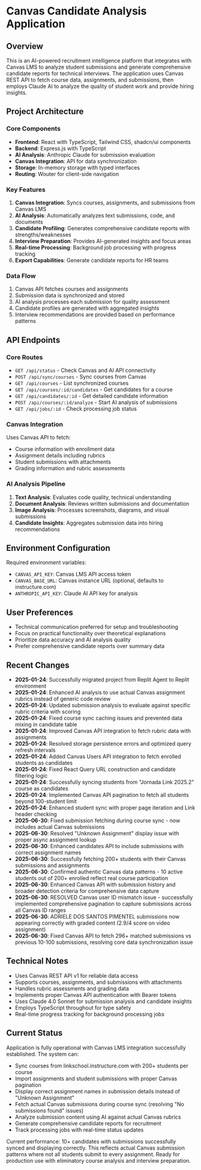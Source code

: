 # Canvas Candidate Analysis Application

## Overview
This is an AI-powered recruitment intelligence platform that integrates with Canvas LMS to analyze student submissions and generate comprehensive candidate reports for technical interviews. The application uses Canvas REST API to fetch course data, assignments, and submissions, then employs Claude AI to analyze the quality of student work and provide hiring insights.

## Project Architecture

### Core Components
- **Frontend**: React with TypeScript, Tailwind CSS, shadcn/ui components
- **Backend**: Express.js with TypeScript
- **AI Analysis**: Anthropic Claude for submission evaluation
- **Canvas Integration**: API for data synchronization
- **Storage**: In-memory storage with typed interfaces
- **Routing**: Wouter for client-side navigation

### Key Features
1. **Canvas Integration**: Syncs courses, assignments, and submissions from Canvas LMS
2. **AI Analysis**: Automatically analyzes text submissions, code, and documents
3. **Candidate Profiling**: Generates comprehensive candidate reports with strengths/weaknesses
4. **Interview Preparation**: Provides AI-generated insights and focus areas
5. **Real-time Processing**: Background job processing with progress tracking
6. **Export Capabilities**: Generate candidate reports for HR teams

### Data Flow
1. Canvas API fetches courses and assignments
2. Submission data is synchronized and stored
3. AI analysis processes each submission for quality assessment
4. Candidate profiles are generated with aggregated insights
5. Interview recommendations are provided based on performance patterns

## API Endpoints

### Core Routes
- `GET /api/status` - Check Canvas and AI API connectivity
- `POST /api/sync/courses` - Sync courses from Canvas
- `GET /api/courses` - List synchronized courses
- `GET /api/courses/:id/candidates` - Get candidates for a course
- `GET /api/candidates/:id` - Get detailed candidate information
- `POST /api/courses/:id/analyze` - Start AI analysis of submissions
- `GET /api/jobs/:id` - Check processing job status

### Canvas Integration
Uses Canvas API to fetch:
- Course information with enrollment data
- Assignment details including rubrics
- Student submissions with attachments
- Grading information and rubric assessments

### AI Analysis Pipeline
1. **Text Analysis**: Evaluates code quality, technical understanding
2. **Document Analysis**: Reviews written submissions and documentation
3. **Image Analysis**: Processes screenshots, diagrams, and visual submissions
4. **Candidate Insights**: Aggregates submission data into hiring recommendations

## Environment Configuration

Required environment variables:
- `CANVAS_API_KEY`: Canvas LMS API access token
- `CANVAS_BASE_URL`: Canvas instance URL (optional, defaults to instructure.com)
- `ANTHROPIC_API_KEY`: Claude AI API key for analysis

## User Preferences
- Technical communication preferred for setup and troubleshooting
- Focus on practical functionality over theoretical explanations
- Prioritize data accuracy and AI analysis quality
- Prefer comprehensive candidate reports over summary data

## Recent Changes
- **2025-01-24**: Successfully migrated project from Replit Agent to Replit environment
- **2025-01-24**: Enhanced AI analysis to use actual Canvas assignment rubrics instead of generic code review
- **2025-01-24**: Updated submission analysis to evaluate against specific rubric criteria with scoring
- **2025-01-24**: Fixed course sync caching issues and prevented data mixing in candidate table
- **2025-01-24**: Improved Canvas API integration to fetch rubric data with assignments
- **2025-01-24**: Resolved storage persistence errors and optimized query refresh intervals
- **2025-01-24**: Added Canvas Users API integration to fetch enrolled students as candidates
- **2025-01-24**: Fixed React Query URL construction and candidate filtering logic
- **2025-01-24**: Successfully syncing students from "Jornada Link 2025.2" course as candidates
- **2025-01-24**: Implemented Canvas API pagination to fetch all students beyond 100-student limit
- **2025-01-24**: Enhanced student sync with proper page iteration and Link header checking
- **2025-06-30**: Fixed submission fetching during course sync - now includes actual Canvas submissions
- **2025-06-30**: Resolved "Unknown Assignment" display issue with proper async assignment lookup
- **2025-06-30**: Enhanced candidates API to include submissions with correct assignment names
- **2025-06-30**: Successfully fetching 200+ students with their Canvas submissions and assignments
- **2025-06-30**: Confirmed authentic Canvas data patterns - 10 active students out of 200+ enrolled reflect real course participation
- **2025-06-30**: Enhanced Canvas API with submission history and broader detection criteria for comprehensive data capture
- **2025-06-30**: RESOLVED Canvas user ID mismatch issue - successfully implemented comprehensive pagination to capture submissions across all Canvas ID ranges
- **2025-06-30**: ADRIELE DOS SANTOS PIMENTEL submissions now appearing correctly with graded content (2.9/4 score on video assignment)
- **2025-06-30**: Fixed Canvas API to fetch 296+ matched submissions vs previous 10-100 submissions, resolving core data synchronization issue

## Technical Notes
- Uses Canvas REST API v1 for reliable data access
- Supports courses, assignments, and submissions with attachments
- Handles rubric assessments and grading data
- Implements proper Canvas API authentication with Bearer tokens
- Uses Claude 4.0 Sonnet for submission analysis and candidate insights
- Employs TypeScript throughout for type safety
- Real-time progress tracking for background processing jobs

## Current Status
Application is fully operational with Canvas LMS integration successfully established. The system can:
- Sync courses from linkschool.instructure.com with 200+ students per course
- Import assignments and student submissions with proper Canvas pagination
- Display correct assignment names in submission details instead of "Unknown Assignment"
- Fetch actual Canvas submissions during course sync (resolving "No submissions found" issues)
- Analyze submission content using AI against actual Canvas rubrics
- Generate comprehensive candidate reports for recruitment
- Track processing jobs with real-time status updates

Current performance: 10+ candidates with submissions successfully synced and displaying correctly. This reflects actual Canvas submission patterns where not all students submit to every assignment.
Ready for production use with eliminatory course analysis and interview preparation.